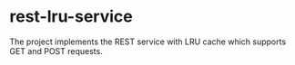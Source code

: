 # rest-lru-service
The project implements the REST service with LRU cache which supports GET and POST requests.
